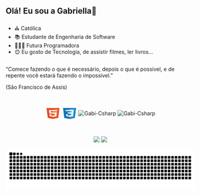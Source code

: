 ## Olá! Eu sou a Gabriella👋 

- ⛪ Católica
- 📚 Estudante de Engenharia de Software
- 👩🏽‍💻 Futura Programadora
- 😊 Eu gosto de Tecnologia, de assistir filmes, ler livros...

##

“Comece fazendo o que é necessário, depois o que é possível, e de repente você estará fazendo o impossível.” 

(São Francisco de Assis)

##

<div align="center" style="display: inline_block"><br>
  <img align="center" alt="Gabi-HTML" height="30" width="40" src="https://raw.githubusercontent.com/devicons/devicon/master/icons/html5/html5-original.svg">
  <img align="center" alt="Gabi-CSS" height="30" width="40" src="https://raw.githubusercontent.com/devicons/devicon/master/icons/css3/css3-original.svg">
  <img align="center" alt="Gabi-Csharp" height="30" width="40" 
src="https://cdn.jsdelivr.net/gh/devicons/devicon/icons/javascript/javascript-original.svg"/>
  <img align="center" alt="Gabi-Csharp" height="30" width="40" 
src="https://cdn.jsdelivr.net/gh/devicons/devicon/icons/java/java-original.svg"/>
</div><br>

  ##
 
<div align="center"> 
  <a href="gsf.gabriellasantos@gmail.com"><img src="https://img.shields.io/badge/-Gmail-%23333?style=for-the-badge&logo=gmail&logoColor=white" target="_blank"></a>
  <a href="https://www.linkedin.com/in/gabriella-freitas-software/" target="_blank"><img src="https://img.shields.io/badge/-LinkedIn-%230077B5?style=for-the-badge&logo=linkedin&logoColor=white" target="_blank"></a>
  
  ![Snake animation](https://github.com/gsfgabi/gsfgabi/blob/output/github-contribution-grid-snake.svg)
</div>
